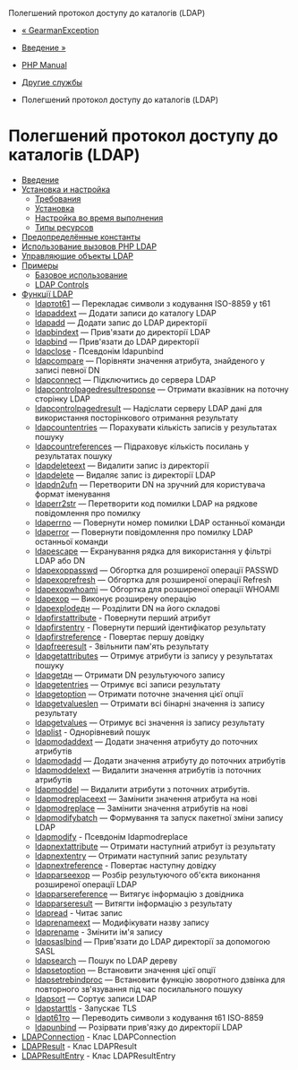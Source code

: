 Полегшений протокол доступу до каталогів (LDAP)

-   [« GearmanException](class.gearmanexception.html)
    
-   [Введение »](intro.ldap.html)
    
-   [PHP Manual](index.html)
    
-   [Другие службы](refs.remote.other.html)
    
-   Полегшений протокол доступу до каталогів (LDAP)
    

# Полегшений протокол доступу до каталогів (LDAP)

-   [Введение](intro.ldap.html)
-   [Установка и настройка](ldap.setup.html)
    -   [Требования](ldap.requirements.html)
    -   [Установка](ldap.installation.html)
    -   [Настройка во время выполнения](ldap.configuration.html)
    -   [Типы ресурсов](ldap.resources.html)
-   [Предопределённые константы](ldap.constants.html)
-   [Использование вызовов PHP LDAP](ldap.using.html)
-   [Управляющие объекты LDAP](ldap.controls.html)
-   [Примеры](ldap.examples.html)
    -   [Базовое использование](ldap.examples-basic.html)
    -   [LDAP Controls](ldap.examples-controls.html)
-   [Функції LDAP](ref.ldap.html)
    -   [ldapтоt61](function.ldap-8859-to-t61.html) — Перекладає символи з кодування ISO-8859 у t61
    -   [ldapaddext](function.ldap-add-ext.html) — Додати записи до каталогу LDAP
    -   [ldapadd](function.ldap-add.html) — Додати запис до LDAP директорії
    -   [ldapbindext](function.ldap-bind-ext.html) — Прив'язати до директорії LDAP
    -   [ldapbind](function.ldap-bind.html) — Прив'язати до LDAP директорії
    -   [ldapclose](function.ldap-close.html) - Псевдонім ldapunbind
    -   [ldapcompare](function.ldap-compare.html) — Порівняти значення атрибута, знайденого у записі певної DN
    -   [ldapconnect](function.ldap-connect.html) — Підключитись до сервера LDAP
    -   [ldapcontrolpagedresultresponse](function.ldap-control-paged-result-response.html) — Отримати вказівник на поточну сторінку LDAP
    -   [ldapcontrolpagedresult](function.ldap-control-paged-result.html) — Надіслати серверу LDAP дані для використання посторінкового отримання результату
    -   [ldapcountentries](function.ldap-count-entries.html) — Порахувати кількість записів у результатах пошуку
    -   [ldapcountreferences](function.ldap-count-references.html) — Підраховує кількість посилань у результатах пошуку
    -   [ldapdeleteext](function.ldap-delete-ext.html) — Видалити запис із директорії
    -   [ldapdelete](function.ldap-delete.html) — Видаляє запис із директорії LDAP
    -   [ldapdn2ufn](function.ldap-dn2ufn.html) — Перетворити DN на зручний для користувача формат іменування
    -   [ldaperr2str](function.ldap-err2str.html) — Перетворити код помилки LDAP на рядкове повідомлення про помилку
    -   [ldaperrno](function.ldap-errno.html) — Повернути номер помилки LDAP останньої команди
    -   [ldaperror](function.ldap-error.html) — Повернути повідомлення про помилку LDAP останньої команди
    -   [ldapescape](function.ldap-escape.html) — Екранування рядка для використання у фільтрі LDAP або DN
    -   [ldapexoppasswd](function.ldap-exop-passwd.html) — Обгортка для розширеної операції PASSWD
    -   [ldapexoprefresh](function.ldap-exop-refresh.html) — Обгортка для розширеної операції Refresh
    -   [ldapexopwhoami](function.ldap-exop-whoami.html) — Обгортка для розширеної операції WHOAMI
    -   [ldapexop](function.ldap-exop.html) — Виконує розширену операцію
    -   [ldapexplodeдн](function.ldap-explode-dn.html) — Розділити DN на його складові
    -   [ldapfirstattribute](function.ldap-first-attribute.html) - Повернути перший атрибут
    -   [ldapfirstentry](function.ldap-first-entry.html) - Повернути перший ідентифікатор результату
    -   [ldapfirstreference](function.ldap-first-reference.html) - Повертає першу довідку
    -   [ldapfreeresult](function.ldap-free-result.html) - Звільнити пам'ять результату
    -   [ldapgetattributes](function.ldap-get-attributes.html) — Отримує атрибути із запису у результатах пошуку
    -   [ldapgetдн](function.ldap-get-dn.html) — Отримати DN результуючого запису
    -   [ldapgetentries](function.ldap-get-entries.html) — Отримує всі записи результату
    -   [ldapgetoption](function.ldap-get-option.html) — Отримати поточне значення цієї опції
    -   [ldapgetvalueslen](function.ldap-get-values-len.html) — Отримати всі бінарні значення із запису результату
    -   [ldapgetvalues](function.ldap-get-values.html) — Отримує всі значення із запису результату
    -   [ldaplist](function.ldap-list.html) - Однорівневий пошук
    -   [ldapmodaddext](function.ldap-mod_add-ext.html) — Додати значення атрибуту до поточних атрибутів
    -   [ldapmodadd](function.ldap-mod-add.html) — Додати значення атрибуту до поточних атрибутів
    -   [ldapmoddelext](function.ldap-mod_del-ext.html) — Видалити значення атрибутів із поточних атрибутів
    -   [ldapmoddel](function.ldap-mod-del.html) — Видалити атрибути з поточних атрибутів.
    -   [ldapmodreplaceext](function.ldap-mod_replace-ext.html) — Замінити значення атрибута на нові
    -   [ldapmodreplace](function.ldap-mod-replace.html) — Замінити значення атрибутів на нові
    -   [ldapmodifybatch](function.ldap-modify-batch.html) — Формування та запуск пакетної зміни запису LDAP
    -   [ldapmodify](function.ldap-modify.html) - Псевдонім ldapmodreplace
    -   [ldapnextattribute](function.ldap-next-attribute.html) — Отримати наступний атрибут із результату
    -   [ldapnextentry](function.ldap-next-entry.html) — Отримати наступний запис результату
    -   [ldapnextreference](function.ldap-next-reference.html) - Повертає наступну довідку
    -   [ldapparseexop](function.ldap-parse-exop.html) — Розбір результуючого об'єкта виконання розширеної операції LDAP
    -   [ldapparsereference](function.ldap-parse-reference.html) — Витягує інформацію з довідника
    -   [ldapparseresult](function.ldap-parse-result.html) — Витягти інформацію з результату
    -   [ldapread](function.ldap-read.html) - Читає запис
    -   [ldaprenameext](function.ldap-rename-ext.html) — Модифікувати назву запису
    -   [ldaprename](function.ldap-rename.html) - Змінити ім'я запису
    -   [ldapsaslbind](function.ldap-sasl-bind.html) — Прив'язати до LDAP директорії за допомогою SASL
    -   [ldapsearch](function.ldap-search.html) — Пошук по LDAP дереву
    -   [ldapsetoption](function.ldap-set-option.html) — Встановити значення цієї опції
    -   [ldapsetrebindproc](function.ldap-set-rebind-proc.html) — Встановити функцію зворотного дзвінка для повторного зв'язування під час посилального пошуку
    -   [ldapsort](function.ldap-sort.html) — Сортує записи LDAP
    -   [ldapstarttls](function.ldap-start-tls.html) - Запускає TLS
    -   [ldapt61то](function.ldap-t61-to-8859.html) — Переводить символи з кодування t61 ISO-8859
    -   [ldapunbind](function.ldap-unbind.html) — Розірвати прив'язку до директорії LDAP
-   [LDAPConnection](class.ldap-connection.html) - Клас LDAPConnection
-   [LDAPResult](class.ldap-result.html) - Клас LDAPResult
-   [LDAPResultEntry](class.ldap-result-entry.html) - Клас LDAPResultEntry
